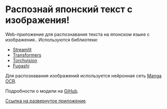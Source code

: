 # Распознай японский текст с изображения!

Web-приложение для распознавания текста на японском языке с изображения.. Используются библиотеки:

- [Streamlit](https://streamlit.io/)
- [Transformers]( https://huggingface.co/)
- [Torchvision](https://pytorch.org/vision/stable/index.html)
- [Fugashi](https://pypi.org/project/fugashi/)

Для распознавания изображений используется нейронная сеть [Manga OCR](https://huggingface.co/kha-white/manga-ocr-base). 

Подробности о модели на [GiHub](https://github.com/kha-white/manga-ocr).

[Ссылка на развернутое приложение]( https://yazolga-kanji-to-text-main-f0d9ge.streamlit.app/).